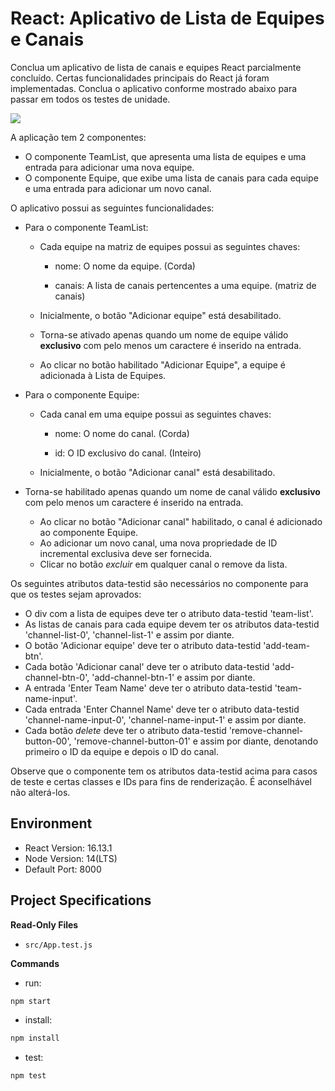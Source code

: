 # React: Aplicativo de Lista de Equipes e Canais

Conclua um aplicativo de lista de canais e equipes React parcialmente concluído. Certas funcionalidades principais do React já foram implementadas. Conclua o aplicativo conforme mostrado abaixo para passar em todos os testes de unidade.

![](https://hrcdn.net/s3_pub/istreet-assets/u0qgNojkcOna3LQygHy6Iw/teams-and-channels.gif)

A aplicação tem 2 componentes:

- O componente TeamList, que apresenta uma lista de equipes e uma entrada para adicionar uma nova equipe.
- O componente Equipe, que exibe uma lista de canais para cada equipe e uma entrada para adicionar um novo canal.

O aplicativo possui as seguintes funcionalidades:

- Para o componente TeamList:

  - Cada equipe na matriz de equipes possui as seguintes chaves:

    - nome: O nome da equipe. (Corda)

    - canais: A lista de canais pertencentes a uma equipe. (matriz de canais)

  - Inicialmente, o botão "Adicionar equipe" está desabilitado.
  - Torna-se ativado apenas quando um nome de equipe válido **exclusivo** com pelo menos um caractere é inserido na entrada.
  - Ao clicar no botão habilitado "Adicionar Equipe", a equipe é adicionada à Lista de Equipes.

- Para o componente Equipe:

  - Cada canal em uma equipe possui as seguintes chaves:

    - nome: O nome do canal. (Corda)

    - id: O ID exclusivo do canal. (Inteiro)

  - Inicialmente, o botão "Adicionar canal" está desabilitado.

- Torna-se habilitado apenas quando um nome de canal válido **exclusivo** com pelo menos um caractere é inserido na entrada.
  - Ao clicar no botão "Adicionar canal" habilitado, o canal é adicionado ao componente Equipe.
  - Ao adicionar um novo canal, uma nova propriedade de ID incremental exclusiva deve ser fornecida.
  - Clicar no botão _excluir_ em qualquer canal o remove da lista.

Os seguintes atributos data-testid são necessários no componente para que os testes sejam aprovados:

- O div com a lista de equipes deve ter o atributo data-testid 'team-list'.
- As listas de canais para cada equipe devem ter os atributos data-testid 'channel-list-0', 'channel-list-1' e assim por diante.
- O botão 'Adicionar equipe' deve ter o atributo data-testid 'add-team-btn'.
- Cada botão 'Adicionar canal' deve ter o atributo data-testid 'add-channel-btn-0', 'add-channel-btn-1' e assim por diante.
- A entrada 'Enter Team Name' deve ter o atributo data-testid 'team-name-input'.
- Cada entrada 'Enter Channel Name' deve ter o atributo data-testid 'channel-name-input-0', 'channel-name-input-1' e assim por diante.
- Cada botão _delete_ deve ter o atributo data-testid 'remove-channel-button-00', 'remove-channel-button-01' e assim por diante, denotando primeiro o ID da equipe e depois o ID do canal.

Observe que o componente tem os atributos data-testid acima para casos de teste e certas classes e IDs para fins de renderização. É aconselhável não alterá-los.

## Environment

- React Version: 16.13.1
- Node Version: 14(LTS)
- Default Port: 8000

## Project Specifications

**Read-Only Files**

- `src/App.test.js`

**Commands**

- run:

```bash
npm start
```

- install:

```bash
npm install
```

- test:

```bash
npm test
```
